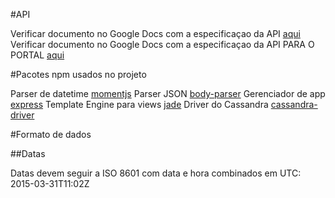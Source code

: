 #API

Verificar documento no Google Docs com a especificaçao da API [aqui](https://docs.google.com/document/d/1IwYxuJNoACTnGYIHgcG51fuF8COa1JomsA8CE9SJ3Pg/edit)
Verificar documento no Google Docs com a especificaçao da API PARA O PORTAL [aqui](https://docs.google.com/document/d/1NUv_CDBRNV4TjZmh_OaRtipEcR4ePTilzCPBf-1JYZw/edit)

#Pacotes npm usados no projeto

Parser de datetime [momentjs](http://momentjs.com/)
Parser JSON [body-parser](https://www.npmjs.com/package/body-parser)
Gerenciador de app [express](https://www.npmjs.com/package/express)
Template Engine para views [jade](https://www.npmjs.com/package/jade)
Driver do Cassandra [cassandra-driver](https://www.npmjs.com/package/cassandra-driver)

#Formato de dados

##Datas

Datas devem seguir a ISO 8601 com data e hora combinados em UTC:
2015-03-31T11:02Z
